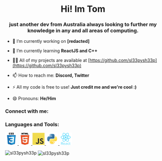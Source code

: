 <h1 align="center">Hi! Im Tom</h1>
<h3 align="center">just another dev from Australia always looking to further my knowledge in any and all areas of computing.</h3>

- 🔭 I’m currently working on **[redacted]**

- 🌱 I’m currently learning **ReactJS and C++**

- 👨‍💻 All of my projects are available at [https://github.com/sl33pysh33p](https://github.com/sl33pysh33p)

- 📫 How to reach me: **Discord, Twitter**

- ⚡ All my code is free to use! **Just credit me and we're cool :)**

- 😄 Pronouns: **He/Him**

<h3 align="left">Connect with me:</h3>
<p align="left">
</p>

<h3 align="left">Languages and Tools:</h3>
<p align="left"> <a href="https://www.w3schools.com/css/" target="_blank" rel="noreferrer"> <img src="https://raw.githubusercontent.com/devicons/devicon/master/icons/css3/css3-original-wordmark.svg" alt="css3" width="40" height="40"/> </a> <a href="https://www.w3.org/html/" target="_blank" rel="noreferrer"> <img src="https://raw.githubusercontent.com/devicons/devicon/master/icons/html5/html5-original-wordmark.svg" alt="html5" width="40" height="40"/> </a> <a href="https://developer.mozilla.org/en-US/docs/Web/JavaScript" target="_blank" rel="noreferrer"> <img src="https://raw.githubusercontent.com/devicons/devicon/master/icons/javascript/javascript-original.svg" alt="javascript" width="40" height="40"/> </a> <a href="https://www.python.org" target="_blank" rel="noreferrer"> <img src="https://raw.githubusercontent.com/devicons/devicon/master/icons/python/python-original.svg" alt="python" width="40" height="40"/> </a> <a href="https://reactjs.org/" target="_blank" rel="noreferrer"> <img src="https://raw.githubusercontent.com/devicons/devicon/master/icons/react/react-original-wordmark.svg" alt="react" width="40" height="40"/> </a> </p>

<p><img align="left" src="https://github-readme-stats.vercel.app/api/top-langs?username=sl33pysh33p&show_icons=true&theme=dark&locale=en&layout=compact" alt="sl33pysh33p" /></p>

<p>&nbsp;<img align="center" src="https://github-readme-stats.vercel.app/api?username=sl33pysh33p&show_icons=true&theme=dark&locale=en" alt="sl33pysh33p" /></p>
